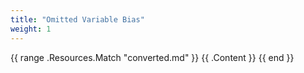 ```yaml
---
title: "Omitted Variable Bias"
weight: 1
---
```


{{ range .Resources.Match "converted.md" }}
{{ .Content }}
{{ end }}
